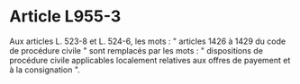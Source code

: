 # Article L955-3

Aux articles L. 523-8 et L. 524-6, les mots : " articles 1426 à 1429 du    code de procédure civile " sont remplacés par les mots : " dispositions de procédure civile applicables localement relatives aux offres de payement et à la consignation ".
